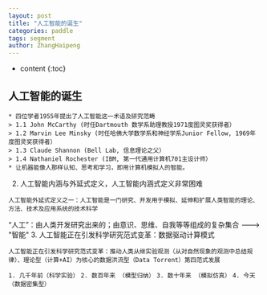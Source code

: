 ```yaml
---
layout: post
title: "人工智能的诞生"
categories: paddle
tags: segment
author: ZhangHaipeng
---
```


* content
{:toc}


## 人工智能的诞生
```
* 四位学者1955年提出了人工智能这一术语及研究范畴
> 1.1 John McCarthy (时任Dartmouth 数学系助理教授1971度图灵奖获得者）
> 1.2 Marvin Lee Minsky (时任哈佛大学数学系和神经学系Junior Fellow, 1969年度图灵奖获得者）
> 1.3 Claude Shannon (Bell Lab, 信息理论之父）
> 1.4 Nathaniel Rochester (IBM, 第一代通用计算机701主设计师）
* 让机器能像人那样认知、思考和学习，即用计算机模拟人的智能。
```
2. 人工智能内涵与外延式定义，人工智能内涵式定义非常困难
```
人工智能外延式定义之一：人工智能是一门研究、开发用于模拟、延伸和扩展人类智能的理论、方法、技术及应用系统的技术科学
```
“人工”：由人类开发研究出来的；由意识、思维、自我等等组成的复杂集合 ---> "智能"
3. 人工智能正在引发科学研究范式变革：数据驱动计算模式
```
人工智能正在引发科学研究范式变革：推动人类从继实验观测（从对自然现象的观测中总结规律）、理论型（计算+AI）为核心的数据洪流型（Data Torrent）第四范式发展
```
`1. 几千年前（科学实验）`
`2. 数百年来 （模型归纳）`
`3. 数十年来 （模拟仿真）`
`4. 今天 （数据密集型）`
